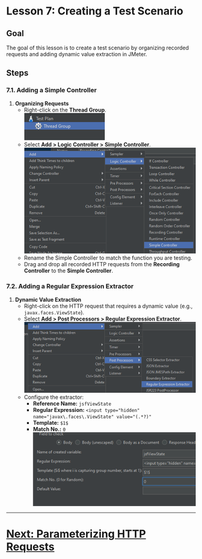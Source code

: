 # Lesson 7: Creating a Test Scenario

## Goal
The goal of this lesson is to create a test scenario by organizing recorded requests and adding dynamic value extraction in JMeter.

## Steps

### 7.1. Adding a Simple Controller
1. **Organizing Requests**
    - Right-click on the **Thread Group**.
      <br>![thread-group-icon.png](../../../srcs/jmeter/thread-group-icon.png)
    - Select **Add > Logic Controller > Simple Controller**.
      <br>![new-simple-controller-button.png](../../../srcs/jmeter/new-simple-controller-button.png)
    - Rename the Simple Controller to match the function you are testing.
    - Drag and drop all recorded HTTP requests from the **Recording Controller** to the **Simple Controller**.

### 7.2. Adding a Regular Expression Extractor
1. **Dynamic Value Extraction**
    - Right-click on the HTTP request that requires a dynamic value (e.g., `javax.faces.ViewState`).
    - Select **Add > Post Processors > Regular Expression Extractor**.
      <br>![new-regular-expression-button.png](../../../srcs/jmeter/new-regular-expression-button.png)
    - Configure the extractor:
        - **Reference Name:** `jsfViewState`
        - **Regular Expression:** `<input type="hidden" name="javax\.faces\.ViewState" value="(.*?)"`
        - **Template:** `$1$`
        - **Match No.:** `0`
      <br>![regular-expression-extractor-fields.png](../../../srcs/jmeter/regular-expression-extractor-fields.png)
---

# [Next: Parameterizing HTTP Requests](parameterizing-http-requests.md)
